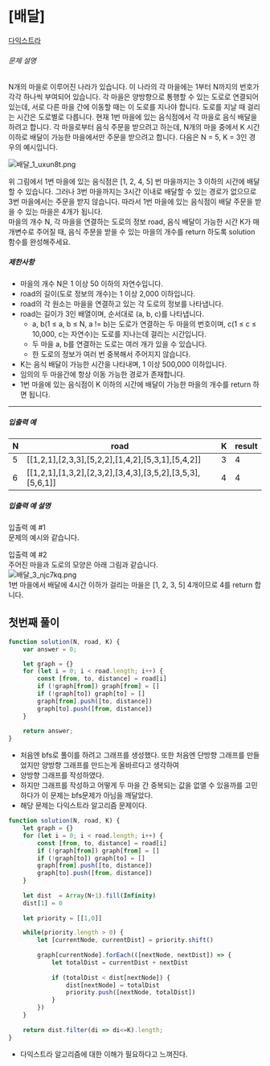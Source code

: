 # [배달]

[다익스트라](https://school.programmers.co.kr/learn/courses/30/lessons/12978)

###### 문제 설명

N개의 마을로 이루어진 나라가 있습니다. 이 나라의 각 마을에는 1부터 N까지의 번호가 각각 하나씩 부여되어 있습니다. 각 마을은 양방향으로 통행할 수 있는 도로로 연결되어 있는데, 서로 다른 마을 간에 이동할 때는 이 도로를 지나야 합니다. 도로를 지날 때 걸리는 시간은 도로별로 다릅니다. 현재 1번 마을에 있는 음식점에서 각 마을로 음식 배달을 하려고 합니다. 각 마을로부터 음식 주문을 받으려고 하는데, N개의 마을 중에서 K 시간 이하로 배달이 가능한 마을에서만 주문을 받으려고 합니다. 다음은 N = 5, K = 3인 경우의 예시입니다.

![배달_1_uxun8t.png](https://grepp-programmers.s3.ap-northeast-2.amazonaws.com/files/production/d7779d88-084c-4ffa-ae9f-2a42f97d3bbf/%E1%84%87%E1%85%A2%E1%84%83%E1%85%A1%E1%86%AF_1_uxun8t.png)

위 그림에서 1번 마을에 있는 음식점은 \[1, 2, 4, 5\] 번 마을까지는 3 이하의 시간에 배달할 수 있습니다. 그러나 3번 마을까지는 3시간 이내로 배달할 수 있는 경로가 없으므로 3번 마을에서는 주문을 받지 않습니다. 따라서 1번 마을에 있는 음식점이 배달 주문을 받을 수 있는 마을은 4개가 됩니다.  
마을의 개수 N, 각 마을을 연결하는 도로의 정보 road, 음식 배달이 가능한 시간 K가 매개변수로 주어질 때, 음식 주문을 받을 수 있는 마을의 개수를 return 하도록 solution 함수를 완성해주세요.

##### 제한사항

-   마을의 개수 N은 1 이상 50 이하의 자연수입니다.
-   road의 길이(도로 정보의 개수)는 1 이상 2,000 이하입니다.
-   road의 각 원소는 마을을 연결하고 있는 각 도로의 정보를 나타냅니다.
-   road는 길이가 3인 배열이며, 순서대로 (a, b, c)를 나타냅니다.
    -   a, b(1 ≤ a, b ≤ N, a != b)는 도로가 연결하는 두 마을의 번호이며, c(1 ≤ c ≤ 10,000, c는 자연수)는 도로를 지나는데 걸리는 시간입니다.
    -   두 마을 a, b를 연결하는 도로는 여러 개가 있을 수 있습니다.
    -   한 도로의 정보가 여러 번 중복해서 주어지지 않습니다.
-   K는 음식 배달이 가능한 시간을 나타내며, 1 이상 500,000 이하입니다.
-   임의의 두 마을간에 항상 이동 가능한 경로가 존재합니다.
-   1번 마을에 있는 음식점이 K 이하의 시간에 배달이 가능한 마을의 개수를 return 하면 됩니다.

___

##### 입출력 예

| N | road | K | result |
| --- | --- | --- | --- |
| 5 | \[\[1,2,1\],\[2,3,3\],\[5,2,2\],\[1,4,2\],\[5,3,1\],\[5,4,2\]\] | 3 | 4 |
| 6 | \[\[1,2,1\],\[1,3,2\],\[2,3,2\],\[3,4,3\],\[3,5,2\],\[3,5,3\],\[5,6,1\]\] | 4 | 4 |

##### 입출력 예 설명

입출력 예 #1  
문제의 예시와 같습니다.

입출력 예 #2  
주어진 마을과 도로의 모양은 아래 그림과 같습니다.  
![배달_3_njc7kq.png](https://grepp-programmers.s3.ap-northeast-2.amazonaws.com/files/production/993685f2-6b97-4fe3-85b5-47c085dc1bf3/%E1%84%87%E1%85%A2%E1%84%83%E1%85%A1%E1%86%AF_3_njc7kq.png)  
1번 마을에서 배달에 4시간 이하가 걸리는 마을은 \[1, 2, 3, 5\] 4개이므로 4를 return 합니다.

## 첫번째 풀이

```javascript
function solution(N, road, K) {
    var answer = 0;

    let graph = {}
    for (let i = 0; i < road.length; i++) {
        const [from, to, distance] = road[i]
        if (!graph[from]) graph[from] = []
        if (!graph[to]) graph[to] = []
        graph[from].push([to, distance])
        graph[to].push([from, distance])
    }
    
    return answer;
}
```
- 처음엔 bfs로 풀이를 하려고 그래프를 생성했다. 또한 처음엔 단방향 그래프를 만들었지만 양방향 그래프를 만드는게 올바르다고 생각하여
- 양방향 그래프를 작성하였다.
- 하지만 그래프를 작성하고 어떻게 두 마을 간 중복되는 값을 없앨 수 있을까를 고민하다가 이 문제는 bfs문제가 아님을 깨달았다.
- 해당 문제는 다익스트라 알고리즘 문제이다.

```javascript
function solution(N, road, K) {
    let graph = {}
    for (let i = 0; i < road.length; i++) {
        const [from, to, distance] = road[i]
        if (!graph[from]) graph[from] = []
        if (!graph[to]) graph[to] = []
        graph[from].push([to, distance])
        graph[to].push([from, distance])
    }
    
    let dist  = Array(N+1).fill(Infinity)
    dist[1] = 0
    
    let priority = [[1,0]]

    while(priority.length > 0) {
        let [currentNode, currentDist] = priority.shift()
        
        graph[currentNode].forEach(([nextNode, nextDist]) => {
            let totalDist = currentDist + nextDist
            
            if (totalDist < dist[nextNode]) {
                dist[nextNode] = totalDist
                priority.push([nextNode, totalDist])
            }
        })
    }
    
    return dist.filter(di => di<=K).length;
}
```

- 다익스트라 알고리즘에 대한 이해가 필요하다고 느껴진다.